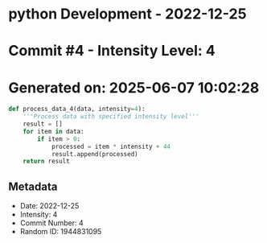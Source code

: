 ﻿# python Development - 2022-12-25
# Commit #4 - Intensity Level: 4
# Generated on: 2025-06-07 10:02:28
```python
def process_data_4(data, intensity=4):
    '''Process data with specified intensity level'''
    result = []
    for item in data:
        if item > 0:
            processed = item * intensity + 44
            result.append(processed)
    return result
```
## Metadata
- Date: 2022-12-25
- Intensity: 4
- Commit Number: 4
- Random ID: 1944831095
